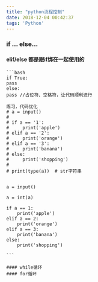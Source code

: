 ```yaml
---
title: "python流程控制"
date: 2018-12-04 00:42:37
tags: 'Python'
---
```


### if ... else...

#### elif/else 都是跟if绑在一起使用的
    ```bash
    if True:
    pass
    else:
    pass //占位符、空格符，让代码顺利进行
    
    练习，代码优化
    # a = input()
    #
    # if a == '1':
    #     print('apple')
    # elif a == '2':
    #     print('orange')
    # elif a == '3':
    #     print('banana')
    # else:
    #     print('shopping')
    #
    # print(type(a))  # str字符串
    
    
    a = input()
    
    a = int(a)
    
    if a == 1:
        print('apple')
    elif a == 2:
        print('orange')
    elif a == 3:
        print('banana')
    else:
        print('shopping')

    ```

    #### while循环
    #### for循环
    
    
    